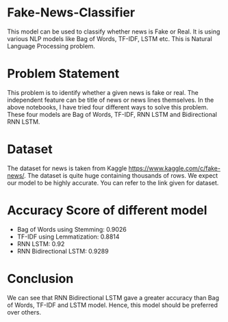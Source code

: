 # Fake-News-Classifier
This model can be used to classify  whether news is Fake or Real. It is using various NLP models like Bag of Words, TF-IDF, LSTM etc.
This is Natural Language Processing problem.


# Problem Statement

This problem is to identify whether a given news is fake or real. The independent feature can be title of news or news lines themselves.
In the above notebooks, I have tried four different ways to solve this problem.
These four models are Bag of Words, TF-IDF, RNN LSTM and Bidirectional RNN LSTM.

# Dataset

The dataset for news is taken from Kaggle https://www.kaggle.com/c/fake-news/. The dataset is quite huge containing thousands of rows. We expect our model to be highly accurate. You can refer to the link given for dataset.

# Accuracy Score of different model

* Bag of Words using Stemming:  0.9026
* TF-IDF using Lemmatization:   0.8814
* RNN LSTM:                     0.92
* RNN Bidirectional LSTM:       0.9289

# Conclusion

We can see that RNN Bidirectional LSTM gave a greater accuracy than Bag of Words, TF-IDF and LSTM model. Hence, this model should be preferred over others.
